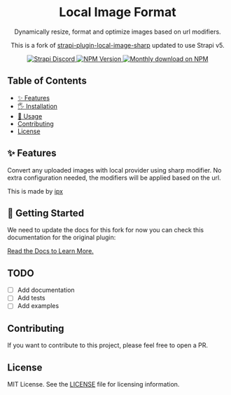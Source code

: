 <div align="center">
<h1>Local Image Format</h1>
	
<p style="margin-top: 0;">Dynamically resize, format and optimize images based on url modifiers.</p>

<p>This is a fork of <a href="https://github.com/strapi-community/strapi-plugin-local-image-sharp">strapi-plugin-local-image-sharp</a> updated to use Strapi v5.</p>
	
<p>
  <a href="https://discord.strapi.io">
    <img src="https://img.shields.io/discord/811989166782021633?color=blue&label=strapi-discord" alt="Strapi Discord">
  </a>
  <a href="https://www.npmjs.org/package/strapi-plugin-local-image-sharp">
    <img src="https://img.shields.io/npm/v/strapi-plugin-local-image-sharp/latest.svg" alt="NPM Version" />
  </a>
  <a href="https://www.npmjs.org/package/strapi-plugin-local-image-sharp">
    <img src="https://img.shields.io/npm/dm/strapi-plugin-local-image-sharp" alt="Monthly download on NPM" />
  </a>
</p>
</div>

## Table of Contents <!-- omit in toc -->

- [✨ Features](#-features)
- [🖐 Installation](#-installation)
- [🚚 Usage](#-usage)
- [Contributing](#contributing)
- [License](#license)


## ✨ Features

Convert any uploaded images with local provider using sharp modifier. 
No extra configuration needed, the modifiers will be applied based on the url.

This is made by [ipx](https://github.com/unjs/ipx)

## 🚚 Getting Started

We need to update the docs for this fork for now you can check this documentation for the original plugin:

[Read the Docs to Learn More.](https://strapi-community.github.io/strapi-plugin-local-image-sharp/)

## TODO

- [ ] Add documentation
- [ ] Add tests
- [ ] Add examples

## Contributing

If you want to contribute to this project, please feel free to open a PR.

## License

MIT License. See the [LICENSE](./LICENSE.md) file for licensing information.